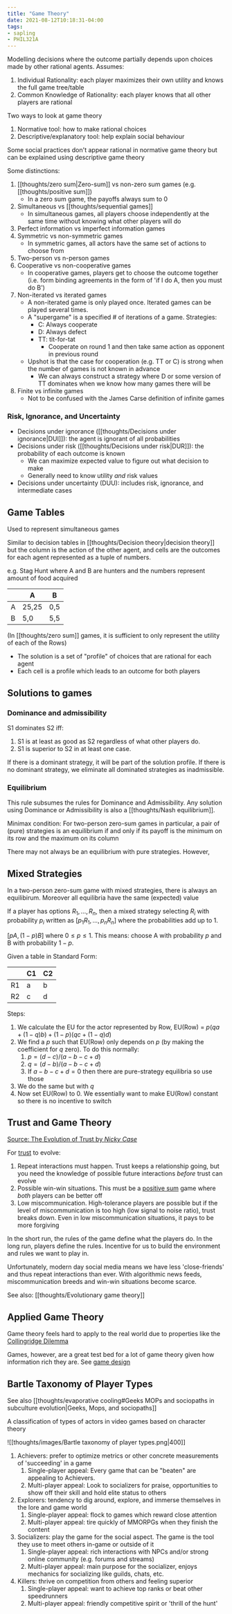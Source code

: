 ```yaml
---
title: "Game Theory"
date: 2021-08-12T10:18:31-04:00
tags:
- sapling
- PHIL321A
---
```


Modelling decisions where the outcome partially depends upon choices made by other rational agents. Assumes:

1. Individual Rationality: each player maximizes their own utility and knows the full game tree/table
2. Common Knowledge of Rationality: each player knows that all other players are rational

Two ways to look at game theory
1. Normative tool: how to make rational choices
2. Descriptive/explanatory tool: help explain social behaviour

Some social practices don't appear rational in normative game theory but can be explained using descriptive game theory

Some distinctions:
1. [[thoughts/zero sum|Zero-sum]] vs non-zero sum games (e.g. [[thoughts/positive sum]])
	- In a zero sum game, the payoffs always sum to 0
2. Simultaneous vs [[thoughts/sequential games]]
	- In simultaneous games, all players choose independently at the same time without knowing what other players will do
3. Perfect information vs imperfect information games
4. Symmetric vs non-symmetric games
	-  In symmetric games, all actors have the same set of actions to choose from
5. Two-person vs n-person games
6. Cooperative vs non-cooperative games
	- In cooperative games, players get to choose the outcome together (i.e. form binding agreements in the form of 'if I do A, then you must do B')
7. Non-iterated vs iterated games
	- A non-iterated game is only played once. Iterated games can be played several times.
	- A "supergame" is a specified # of iterations of a game. Strategies:
		- C: Always cooperate
		- D: Always defect
		- TT: tit-for-tat
			- Cooperate on round 1 and then take same action as opponent in previous round
	- Upshot is that the case for cooperation (e.g. TT or C) is strong when the number of games is not known in advance
		- We can always construct a strategy where D or some version of TT dominates when we know how many games there will be
8. Finite vs infinite games
	- Not to be confused with the James Carse definition of infinite games

### Risk, Ignorance, and Uncertainty
- Decisions under ignorance ([[thoughts/Decisions under ignorance|DUI]]): the agent is ignorant of all probabilities
- Decisions under risk ([[thoughts/Decisions under risk|DUR]]): the probability of each outcome is known
	- We can maximize expected value to figure out what decision to make
	- Generally need to know utility *and* risk values
- Decisions under uncertainty (DUU): includes risk, ignorance, and intermediate cases

## Game Tables
Used to represent simultaneous games

Similar to decision tables in [[thoughts/Decision theory|decision theory]] but the column is the action of the other agent, and cells are the outcomes for each agent represented as a tuple of numbers.

e.g. Stag Hunt where A and B are hunters and the numbers represent amount of food acquired

| |A|B|
|-|-|-|
|A|25,25|0,5|
|B|5,0|5,5|

(In [[thoughts/zero sum]] games, it is sufficient to only represent the utility of each of the Rows)

- The solution is a set of "profile" of choices that are rational for each agent
- Each cell is a profile which leads to an outcome for both players

## Solutions to games
### Dominance and admissibility
S1 dominates S2 iff:
1. S1 is at least as good as S2 regardless of what other players do.
2. S1 is superior to S2 in at least one case.

If there is a dominant strategy, it will be part of the solution profile. If there is no dominant strategy, we eliminate all dominated strategies as inadmissible.

### Equilibrium
This rule subsumes the rules for Dominance and Admissibility. Any solution using Dominance or Admissibility is also a [[thoughts/Nash equilibrium]].

Minimax condition: For two-person zero-sum games in particular, a pair of (pure) strategies is an equilibrium if and only if its payoff is the minimum on its row and the maximum on its column

There may not always be an equilibrium with pure strategies. However,

## Mixed Strategies
In a two-person zero-sum game with mixed strategies, there is always an equilibirum. Moreover all equilibria have the same (expected) value

If a player has options $R_1, \dots, R_n$, then a mixed strategy selecting $R_i$ with probability $p_i$ written as $[p_1R_1, \dots, p_nR_n]$ where the probabilities add up to 1.

$[pA, (1-p)B]$ where $0 \leq p \leq 1$. This means: choose A with probability $p$ and B with probability $1 - p$.

Given a table in Standard Form:

| |C1|C2|
|-|-|-|
|R1|a|b|
|R2|c|d|

Steps:
1. We calculate the EU for the actor represented by Row, EU(Row) = $p(qa + (1-q)b) + (1-p)(qc + (1-q)d)$
2. We find a $p$ such that EU(Row) only depends on $p$ (by making the coefficient for $q$ zero). To do this normally:
	1. $p = (d-c)/(a-b-c+d)$
	2. $q = (d-b)/(a-b-c+d)$
	3. If $a-b-c+d = 0$ then there are pure-strategy equilibria so use those
3. We do the same but with $q$
4. Now set EU(Row) to 0. We essentially want to make EU(Row) constant so there is no incentive to switch

## Trust and Game Theory
[Source: The Evolution of Trust by *Nicky Case*](https://ncase.me/trust/)

For [trust](thoughts/trust.md) to evolve:
1. Repeat interactions must happen. Trust keeps a relationship going, but you need the knowledge of possible future interactions *before* trust can evolve
2. Possible win-win situations. This must be a [positive sum](thoughts/positive%20sum.md) game where *both* players can be better off
3. Low miscommunication. High-tolerance players are possible but if the level of miscommunication is too high (low signal to noise ratio), trust breaks down. Even in low miscommunication situations, it pays to be more forgiving

In the short run, the rules of the game define what the players do. In the long run, players define the rules. Incentive for us to build the environment and rules we want to play in.

Unfortunately, modern day social media means we have less 'close-friends' and thus repeat interactions than ever. With algorithmic news feeds, miscommunication breeds and win-win situations become scarce.

See also: [[thoughts/Evolutionary game theory]]

## Applied Game Theory
Game theory feels hard to apply to the real world due to properties like the [Collingridge Dilemma](thoughts/catch%2022.md)

Games, however, are a great test bed for a lot of game theory given how information rich they are. See [game design](thoughts/game%20design.md)

## Bartle Taxonomy of Player Types
See also [[thoughts/evaporative cooling#Geeks MOPs and sociopaths in subculture evolution|Geeks, Mops, and sociopaths]]

A classification of types of actors in video games based on character theory

![[thoughts/images/Bartle taxonomy of player types.png|400]]

1. Achievers: prefer to optimize metrics or other concrete measurements of 'succeeding' in a game
	1. Single-player appeal: Every game that can be "beaten" are appealing to Achievers.
	2. Multi-player appeal: Look to socializers for praise, opportunities to show off their skill and hold elite status to others
2. Explorers: tendency to dig around, explore, and immerse themselves in the lore and  game world
	1. Single-player appeal: flock to games which reward close attention
	2. Multi-player appeal: tire quickly of MMORPGs when they finish the content
3. Socializers: play the game for the social aspect. The game is the tool they use to meet others in-game or outside of it
	1. Single-player appeal: rich interactions with NPCs and/or strong online community (e.g. forums and streams)
	2. Multi-player appeal: main purpose for the socializer, enjoys mechanics for socializing like guilds, chats, etc.
4. Killers: thrive on competition from others and feeling superior
	1. Single-player appeal: want to achieve top ranks or beat other speedrunners
	2. Multi-player appeal: friendly competitive spirit or 'thrill of the hunt'